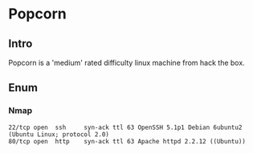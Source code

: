 # Popcorn

## Intro

Popcorn is a 'medium' rated difficulty linux machine from hack the box.

## Enum

### Nmap

```
22/tcp open  ssh     syn-ack ttl 63 OpenSSH 5.1p1 Debian 6ubuntu2 (Ubuntu Linux; protocol 2.0)
80/tcp open  http    syn-ack ttl 63 Apache httpd 2.2.12 ((Ubuntu))
```

